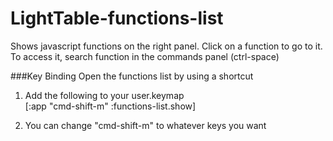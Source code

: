 # LightTable-functions-list
Shows javascript functions on the right panel. Click on a function to go to it. To access it, search function in the commands panel (ctrl-space)

###Key Binding
Open the functions list by using a shortcut  
1. Add the following to your user.keymap  
 [:app "cmd-shift-m" :functions-list.show]

2. You can change "cmd-shift-m" to whatever keys you want
